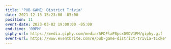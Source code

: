 ```yaml
---
title: 'PUB GAME: District Trivia'
date: 2021-12-13 15:23:00 -05:00
position: 11
event-date: 2023-03-02 19:00:00 -05:00
end-time: '09PM'
giphy-url: https://media.giphy.com/media/APDFlaP8poxD9DV1PM/giphy.gif
event-url: https://www.eventbrite.com/e/pub-game-district-trivia-tickets-551473350637
---
```


